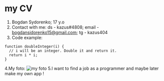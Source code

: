 # my CV

1. Bogdan Sydorenko; 17 y.o
2. Contact with me: ds - kazus#4808; email - bogdansidorenko15@gmail.com; tg - kazus404
3. Code example:
```
function doubleInteger(i) {
  // i will be an integer. Double it and return it.
  return i * i;
}
```
4.My foto: ![my foto](/example_foto)
5.I want to find a job as a programmer and maybe later make my own app !
